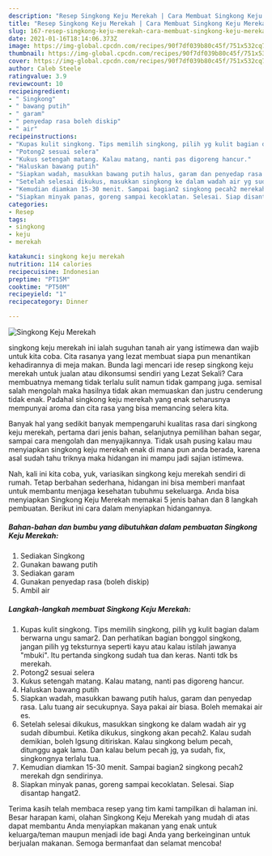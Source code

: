 ```yaml
---
description: "Resep Singkong Keju Merekah | Cara Membuat Singkong Keju Merekah Yang Lezat Sekali"
title: "Resep Singkong Keju Merekah | Cara Membuat Singkong Keju Merekah Yang Lezat Sekali"
slug: 167-resep-singkong-keju-merekah-cara-membuat-singkong-keju-merekah-yang-lezat-sekali
date: 2021-01-16T18:14:06.373Z
image: https://img-global.cpcdn.com/recipes/90f7df039b80c45f/751x532cq70/singkong-keju-merekah-foto-resep-utama.jpg
thumbnail: https://img-global.cpcdn.com/recipes/90f7df039b80c45f/751x532cq70/singkong-keju-merekah-foto-resep-utama.jpg
cover: https://img-global.cpcdn.com/recipes/90f7df039b80c45f/751x532cq70/singkong-keju-merekah-foto-resep-utama.jpg
author: Caleb Steele
ratingvalue: 3.9
reviewcount: 10
recipeingredient:
- " Singkong"
- " bawang putih"
- " garam"
- " penyedap rasa boleh diskip"
- " air"
recipeinstructions:
- "Kupas kulit singkong. Tips memilih singkong, pilih yg kulit bagian dalam berwarna ungu samar2. Dan perhatikan bagian bonggol singkong, jangan pilih yg teksturnya seperti kayu atau kalau istilah jawanya &#34;mbuki&#34;. Itu pertanda singkong sudah tua dan keras. Nanti tdk bs merekah."
- "Potong2 sesuai selera"
- "Kukus setengah matang. Kalau matang, nanti pas digoreng hancur."
- "Haluskan bawang putih"
- "Siapkan wadah, masukkan bawang putih halus, garam dan penyedap rasa. Lalu tuang air secukupnya. Saya pakai air biasa. Boleh memakai air es."
- "Setelah selesai dikukus, masukkan singkong ke dalam wadah air yg sudah dibumbui. Ketika dikukus, singkong akan pecah2. Kalau sudah demikian, boleh lgsung ditiriskan. Kalau singkong belum pecah, ditunggu agak lama. Dan kalau belum pecah jg, ya sudah, fix, singkongnya terlalu tua."
- "Kemudian diamkan 15-30 menit. Sampai bagian2 singkong pecah2 merekah dgn sendirinya."
- "Siapkan minyak panas, goreng sampai kecoklatan. Selesai. Siap disantap hangat2."
categories:
- Resep
tags:
- singkong
- keju
- merekah

katakunci: singkong keju merekah 
nutrition: 114 calories
recipecuisine: Indonesian
preptime: "PT15M"
cooktime: "PT50M"
recipeyield: "1"
recipecategory: Dinner

---
```



![Singkong Keju Merekah](https://img-global.cpcdn.com/recipes/90f7df039b80c45f/751x532cq70/singkong-keju-merekah-foto-resep-utama.jpg)


singkong keju merekah ini ialah suguhan tanah air yang istimewa dan wajib untuk kita coba. Cita rasanya yang lezat membuat siapa pun menantikan kehadirannya di meja makan.
Bunda lagi mencari ide resep singkong keju merekah untuk jualan atau dikonsumsi sendiri yang Lezat Sekali? Cara membuatnya memang tidak terlalu sulit namun tidak gampang juga. semisal salah mengolah maka hasilnya tidak akan memuaskan dan justru cenderung tidak enak. Padahal singkong keju merekah yang enak seharusnya mempunyai aroma dan cita rasa yang bisa memancing selera kita.

Banyak hal yang sedikit banyak mempengaruhi kualitas rasa dari singkong keju merekah, pertama dari jenis bahan, selanjutnya pemilihan bahan segar, sampai cara mengolah dan menyajikannya. Tidak usah pusing kalau mau menyiapkan singkong keju merekah enak di mana pun anda berada, karena asal sudah tahu triknya maka hidangan ini mampu jadi sajian istimewa.




Nah, kali ini kita coba, yuk, variasikan singkong keju merekah sendiri di rumah. Tetap berbahan sederhana, hidangan ini bisa memberi manfaat untuk membantu menjaga kesehatan tubuhmu sekeluarga. Anda bisa menyiapkan Singkong Keju Merekah memakai 5 jenis bahan dan 8 langkah pembuatan. Berikut ini cara dalam menyiapkan hidangannya.

<!--inarticleads1-->

##### Bahan-bahan dan bumbu yang dibutuhkan dalam pembuatan Singkong Keju Merekah:

1. Sediakan  Singkong
1. Gunakan  bawang putih
1. Sediakan  garam
1. Gunakan  penyedap rasa (boleh diskip)
1. Ambil  air




<!--inarticleads2-->

##### Langkah-langkah membuat Singkong Keju Merekah:

1. Kupas kulit singkong. Tips memilih singkong, pilih yg kulit bagian dalam berwarna ungu samar2. Dan perhatikan bagian bonggol singkong, jangan pilih yg teksturnya seperti kayu atau kalau istilah jawanya &#34;mbuki&#34;. Itu pertanda singkong sudah tua dan keras. Nanti tdk bs merekah.
1. Potong2 sesuai selera
1. Kukus setengah matang. Kalau matang, nanti pas digoreng hancur.
1. Haluskan bawang putih
1. Siapkan wadah, masukkan bawang putih halus, garam dan penyedap rasa. Lalu tuang air secukupnya. Saya pakai air biasa. Boleh memakai air es.
1. Setelah selesai dikukus, masukkan singkong ke dalam wadah air yg sudah dibumbui. Ketika dikukus, singkong akan pecah2. Kalau sudah demikian, boleh lgsung ditiriskan. Kalau singkong belum pecah, ditunggu agak lama. Dan kalau belum pecah jg, ya sudah, fix, singkongnya terlalu tua.
1. Kemudian diamkan 15-30 menit. Sampai bagian2 singkong pecah2 merekah dgn sendirinya.
1. Siapkan minyak panas, goreng sampai kecoklatan. Selesai. Siap disantap hangat2.




Terima kasih telah membaca resep yang tim kami tampilkan di halaman ini. Besar harapan kami, olahan Singkong Keju Merekah yang mudah di atas dapat membantu Anda menyiapkan makanan yang enak untuk keluarga/teman maupun menjadi ide bagi Anda yang berkeinginan untuk berjualan makanan. Semoga bermanfaat dan selamat mencoba!
